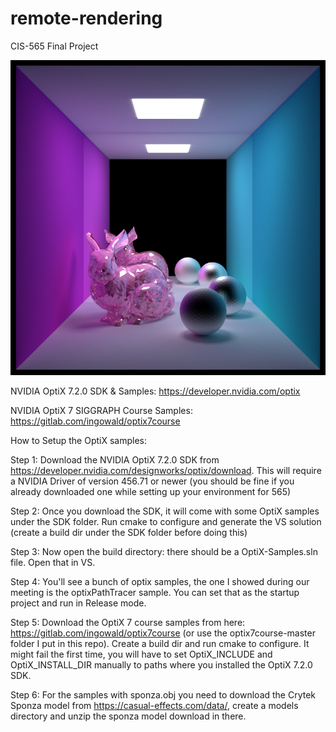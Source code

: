 # remote-rendering
CIS-565 Final Project

![Sneak peek](images/test_2.png)

NVIDIA OptiX 7.2.0 SDK & Samples: https://developer.nvidia.com/optix

NVIDIA OptiX 7 SIGGRAPH Course Samples: https://gitlab.com/ingowald/optix7course

How to Setup the OptiX samples:

Step 1: Download the NVIDIA OptiX 7.2.0 SDK from https://developer.nvidia.com/designworks/optix/download. This will require a NVIDIA Driver of version 456.71 or newer (you should be fine if you already downloaded one while setting up your environment for 565)

Step 2: Once you download the SDK, it will come with some OptiX samples under the SDK folder. Run cmake to configure and generate the VS solution (create a build dir under the SDK folder before doing this)

Step 3: Now open the build directory: there should be a OptiX-Samples.sln file. Open that in VS.

Step 4: You'll see a bunch of optix samples, the one I showed during our meeting is the optixPathTracer sample. You can set that as the startup project and run in Release mode.

Step 5: Download the OptiX 7 course samples from here: https://gitlab.com/ingowald/optix7course (or use the optix7course-master folder I put in this repo). Create a build dir and run cmake to configure. It might fail the first time, you will have to set OptiX_INCLUDE and OptiX_INSTALL_DIR manually to paths where you installed the OptiX 7.2.0 SDK.

Step 6: For the samples with sponza.obj you need to download the Crytek Sponza model from https://casual-effects.com/data/, create a models directory and unzip the sponza model download in there.
